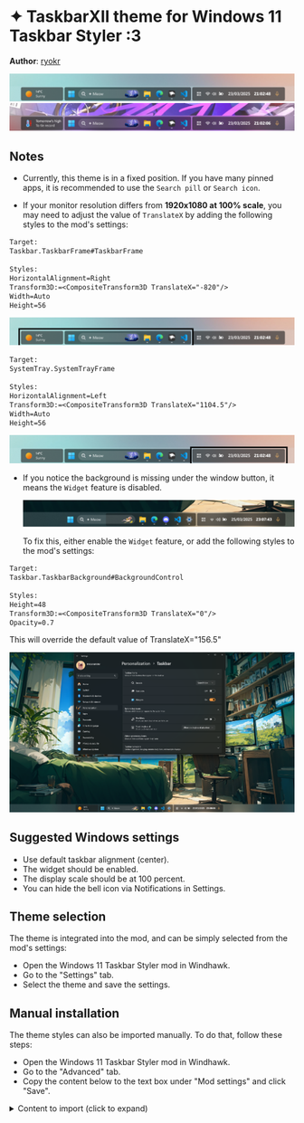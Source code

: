 # ✦ TaskbarXII theme for Windows 11 Taskbar Styler :3

**Author**: [ryokr](https://github.com/ryokr)

![Demonstration](screenshot.png) \
![Demonstration](screenshot_another.png)

## Notes

- Currently, this theme is in a fixed position. If you have many pinned apps, it is recommended to use the `Search pill` or `Search icon`.

- If your monitor resolution differs from **1920x1080 at 100% scale**, you may need to adjust the value of `TranslateX` by adding the following styles to the mod's settings:

```
Target:
Taskbar.TaskbarFrame#TaskbarFrame

Styles:
HorizontalAlignment=Right
Transform3D:=<CompositeTransform3D TranslateX="-820"/>
Width=Auto
Height=56
```

  ![Main](screenshot_section_main.png)

```
Target:
SystemTray.SystemTrayFrame

Styles:
HorizontalAlignment=Left
Transform3D:=<CompositeTransform3D TranslateX="1104.5"/>
Width=Auto
Height=56
```
  ![System Tray](screenshot_section_systray.png)

- If you notice the background is missing under the window button, it means the `Widget` feature is disabled.

  ![Before](screenshot_widget_disabled.png)

  To fix this, either enable the `Widget` feature, or add the following styles to the mod's settings:

```
Target:
Taskbar.TaskbarBackground#BackgroundControl

Styles:
Height=48
Transform3D:=<CompositeTransform3D TranslateX="0"/>
Opacity=0.7
```
This will override the default value of TranslateX="156.5"

  ![After](screenshot_widget_enabled.png)

## Suggested Windows settings

- Use default taskbar alignment (center).
- The widget should be enabled.
- The display scale should be at 100 percent.
- You can hide the bell icon via Notifications in Settings.

## Theme selection

The theme is integrated into the mod, and can be simply selected from the mod's
settings:

* Open the Windows 11 Taskbar Styler mod in Windhawk.
* Go to the "Settings" tab.
* Select the theme and save the settings.

## Manual installation

The theme styles can also be imported manually. To do that, follow these steps:

* Open the Windows 11 Taskbar Styler mod in Windhawk.
* Go to the "Advanced" tab.
* Copy the content below to the text box under "Mod settings" and click "Save".

<details>
<summary>Content to import (click to expand)</summary>

```json
{
  "controlStyles[0].target": "ScrollViewer > ScrollContentPresenter > Border > Grid",
  "controlStyles[0].styles[0]": "Background:=<AcrylicBrush TintColor=\"{ThemeResource SystemListLowColor}\" TintOpacity=\"0.1\" FallbackColor=\"{ThemeResource SystemChromeHighColor}\" />",
  "controlStyles[1].target": "Taskbar.TaskbarFrame#TaskbarFrame",
  "controlStyles[1].styles[0]": "HorizontalAlignment=Right",
  "controlStyles[1].styles[1]": "Transform3D:=<CompositeTransform3D TranslateX=\"-820\"/>",
  "controlStyles[1].styles[2]": "Width=Auto",
  "controlStyles[1].styles[3]": "Height=56",
  "controlStyles[2].target": "Taskbar.TaskbarFrame#TaskbarFrame > Grid",
  "controlStyles[2].styles[0]": "Height=48",
  "controlStyles[2].styles[1]": "CornerRadius=4",
  "controlStyles[3].target": "Taskbar.TaskbarBackground#BackgroundControl",
  "controlStyles[3].styles[0]": "Height=48",
  "controlStyles[3].styles[1]": "Transform3D:=<CompositeTransform3D TranslateX=\"156.5\"/>",
  "controlStyles[3].styles[2]": "Opacity=0.7",
  "controlStyles[4].target": "Taskbar.TaskbarBackground > Grid",
  "controlStyles[4].styles[0]": "CornerRadius=4",
  "controlStyles[4].styles[1]": "Opacity=1",
  "controlStyles[5].target": "Microsoft.UI.Xaml.Controls.ItemsRepeater#TaskbarFrameRepeater",
  "controlStyles[5].styles[0]": "Margin=0,0,3,0",
  "controlStyles[6].target": "Taskbar.SearchBoxButton > Taskbar.TaskListButtonPanel",
  "controlStyles[6].styles[0]": "Margin=2,0,6,0",
  "controlStyles[7].target": "Taskbar.SearchBoxButton > Taskbar.TaskListButtonPanel > TextBlock",
  "controlStyles[7].styles[0]": "Text=✦ Meow",
  "controlStyles[8].target": "Windows.UI.Xaml.Shapes.Rectangle#BackgroundStroke",
  "controlStyles[8].styles[0]": "Visibility=Collapsed",
  "controlStyles[9].target": "Taskbar.AugmentedEntryPointButton > Taskbar.TaskListButtonPanel",
  "controlStyles[9].styles[0]": "Background:=<SolidColorBrush Color=\"{ThemeResource SystemChromeAltHighColor}\" Opacity=\"0.6\" />",
  "controlStyles[9].styles[1]": "CornerRadius=4",
  "controlStyles[9].styles[2]": "Padding=0",
  "controlStyles[9].styles[3]": "Margin=0,0,7,0",
  "controlStyles[10].target": "Taskbar.AugmentedEntryPointButton > Taskbar.TaskListButtonPanel > Grid",
  "controlStyles[10].styles[0]": "Margin=8,0,0,0",
  "controlStyles[11].target": "Border#LargeTicker1",
  "controlStyles[11].styles[0]": "Margin=0,2,4,0",
  "controlStyles[12].target": "Border#LargeTicker1 > AdaptiveCards.Rendering.Uwp.WholeItemsPanel > Image",
  "controlStyles[12].styles[0]": "MaxHeight=27",
  "controlStyles[12].styles[1]": "MaxWidth=27",
  "controlStyles[13].target": "Border#LargeTicker1 > AdaptiveCards.Rendering.Uwp.WholeItemsPanel > Microsoft.UI.Xaml.Controls.AnimatedVisualPlayer",
  "controlStyles[13].styles[0]": "MaxHeight=27",
  "controlStyles[13].styles[1]": "MaxWidth=27",
  "controlStyles[14].target": "SystemTray.SystemTrayFrame",
  "controlStyles[14].styles[0]": "HorizontalAlignment=Left",
  "controlStyles[14].styles[1]": "Transform3D:=<CompositeTransform3D TranslateX=\"1104.5\"/>",
  "controlStyles[15].target": "Grid#SystemTrayFrameGrid",
  "controlStyles[15].styles[0]": "Background:=<SolidColorBrush Color=\"{ThemeResource SystemChromeAltHighColor}\" Opacity=\"0.6\" />",
  "controlStyles[15].styles[1]": "CornerRadius=4",
  "controlStyles[15].styles[2]": "Padding=8,3,0,3",
  "controlStyles[16].target": "SystemTray.Stack#SecondaryClockStack",
  "controlStyles[16].styles[0]": "Grid.Column=8",
  "controlStyles[17].target": "SystemTray.OmniButton#ControlCenterButton",
  "controlStyles[17].styles[0]": "Grid.Column=4",
  "controlStyles[18].target": "SystemTray.OmniButton#NotificationCenterButton",
  "controlStyles[18].styles[0]": "Grid.Column=5",
  "controlStyles[19].target": "SystemTray.Stack#MainStack",
  "controlStyles[19].styles[0]": "Grid.Column=6",
  "controlStyles[20].target": "SystemTray.Stack#ShowDesktopStack",
  "controlStyles[20].styles[0]": "Grid.Column=7",
  "controlStyles[21].target": "TextBlock#InnerTextBlock[Text=]",
  "controlStyles[21].styles[0]": "Text=",
  "controlStyles[22].target": "TextBlock#TimeInnerTextBlock",
  "controlStyles[22].styles[0]": "Transform3D:=<CompositeTransform3D TranslateY=\"10\"/>",
  "controlStyles[22].styles[1]": "FontSize=15",
  "controlStyles[22].styles[2]": "FontWeight=Bold",
  "controlStyles[22].styles[3]": "Margin=94,0,0,0",
  "controlStyles[23].target": "TextBlock#DateInnerTextBlock",
  "controlStyles[23].styles[0]": "Transform3D:=<CompositeTransform3D TranslateY=\"-10\"/>",
  "controlStyles[23].styles[1]": "FontSize=15",
  "controlStyles[23].styles[2]": "FontWeight=SemiBold",
  "controlStyles[23].styles[3]": "HorizontalAlignment=Left"
}
```
</details>
